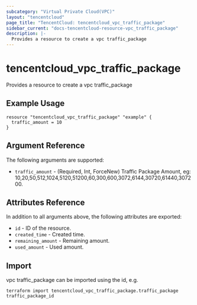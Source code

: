 ```yaml
---
subcategory: "Virtual Private Cloud(VPC)"
layout: "tencentcloud"
page_title: "TencentCloud: tencentcloud_vpc_traffic_package"
sidebar_current: "docs-tencentcloud-resource-vpc_traffic_package"
description: |-
  Provides a resource to create a vpc traffic_package
---
```


# tencentcloud_vpc_traffic_package

Provides a resource to create a vpc traffic_package

## Example Usage

```hcl
resource "tencentcloud_vpc_traffic_package" "example" {
  traffic_amount = 10
}
```

## Argument Reference

The following arguments are supported:

* `traffic_amount` - (Required, Int, ForceNew) Traffic Package Amount, eg: 10,20,50,512,1024,5120,51200,60,300,600,3072,6144,30720,61440,307200.

## Attributes Reference

In addition to all arguments above, the following attributes are exported:

* `id` - ID of the resource.
* `created_time` - Created time.
* `remaining_amount` - Remaining amount.
* `used_amount` - Used amount.


## Import

vpc traffic_package can be imported using the id, e.g.

```
terraform import tencentcloud_vpc_traffic_package.traffic_package traffic_package_id
```

